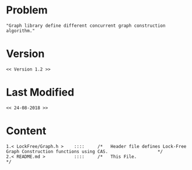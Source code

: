 # Problem 
	"Graph library define different concurrent graph construction algorithm."

# Version
	<< Version 1.2 >>
	
# Last Modified
	<< 24-08-2018 >>
	
# Content
	1.< LockFree/Graph.h >    ::::     /*   Header file defines Lock-Free Graph Construction functions using CAS.                   */
	2.< README.md >           ::::     /*   This File.                                                                              */

